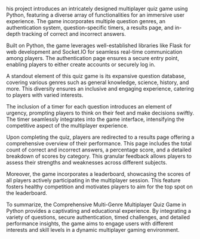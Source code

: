 his project introduces an intricately designed multiplayer quiz game using Python, featuring a diverse array of functionalities for an immersive user experience. The game incorporates multiple question genres, an authentication system, question-specific timers, a results page, and in-depth tracking of correct and incorrect answers.

Built on Python, the game leverages well-established libraries like Flask for web development and Socket.IO for seamless real-time communication among players. The authentication page ensures a secure entry point, enabling players to either create accounts or securely log in.

A standout element of this quiz game is its expansive question database, covering various genres such as general knowledge, science, history, and more. This diversity ensures an inclusive and engaging experience, catering to players with varied interests.

The inclusion of a timer for each question introduces an element of urgency, prompting players to think on their feet and make decisions swiftly. The timer seamlessly integrates into the game interface, intensifying the competitive aspect of the multiplayer experience.

Upon completing the quiz, players are redirected to a results page offering a comprehensive overview of their performance. This page includes the total count of correct and incorrect answers, a percentage score, and a detailed breakdown of scores by category. This granular feedback allows players to assess their strengths and weaknesses across different subjects.

Moreover, the game incorporates a leaderboard, showcasing the scores of all players actively participating in the multiplayer session. This feature fosters healthy competition and motivates players to aim for the top spot on the leaderboard.

To summarize, the Comprehensive Multi-Genre Multiplayer Quiz Game in Python provides a captivating and educational experience. By integrating a variety of questions, secure authentication, timed challenges, and detailed performance insights, the game aims to engage users with different interests and skill levels in a dynamic multiplayer gaming environment.
